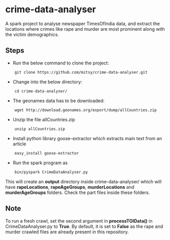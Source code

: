 # crime-data-analyser
A spark project to analyse newspaper TimesOfIndia data, and extract the locations where crimes like rape and murder are most prominent along with the victim demographics.

Steps
-----
* Run the below command to clone the project:
```
	git clone https://github.com/mitsy/crime-data-analyser.git
```

* Change into the below directory:
```
	cd crime-data-analyser/
```

* The geonames data has to be downloaded:
```	
	wget http://download.geonames.org/export/dump/allCountries.zip
```

* Unzip the file allCountries.zip
```
	unzip allCountries.zip
```

* Install python library goose-extractor which extracts main text from an article
```	
	easy_install goose-extractor
```

* Run the spark program as
```
	bin/pyspark CrimeDataAnalyser.py
```

This will create an **output** directory inside crime-data-analyser/ which will have **rapeLocations**, **rapeAgeGroups**, **murderLocations** and **murderAgeGroups** folders. Check the part files inside these folders.

Note
----
To run a fresh crawl, set the second argument in **processTOIData()** in CrimeDataAnalyser.py to **True**. By default, it is set to **False** as the rape and murder crawled files are already present in this repository.
